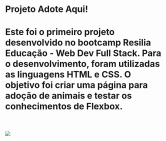 <h1>Projeto Adote Aqui!<h1>

<p>Este foi o primeiro projeto desenvolvido no bootcamp Resilia Educação - Web Dev Full Stack. Para o desenvolvimento, foram utilizadas as linguagens HTML e CSS. O objetivo foi criar uma página para adoção de animais e testar os conhecimentos de Flexbox.</p>
<br>

<img src="./media/adoteGif.gif">
<br>

